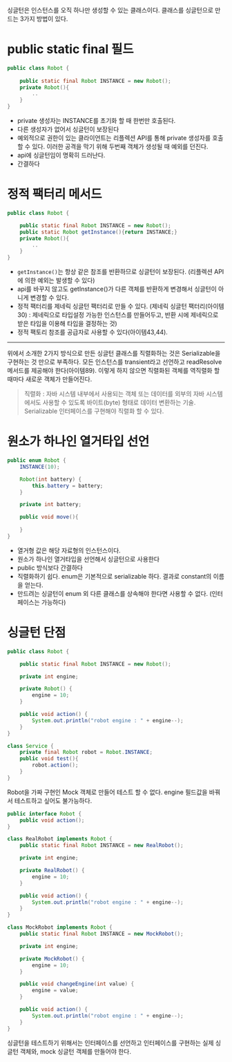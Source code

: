 싱글턴은 인스턴스를 오직 하나만 생성할 수 있는 클래스이다.
클래스를 싱글턴으로 만드는 3가지 방법이 있다.
#  public static final 필드 
```java
public class Robot {
    
    public static final Robot INSTANCE = new Robot();
    private Robot(){
        ..
    }
}
```
- private 생성자는 INSTANCE를 초기화 할 때 한번만 호출된다.
- 다른 생성자가 없어서 싱글턴이 보장된다
- 예외적으로 권한이 있는 클라이언트는 리플렉션 API를 통해 private 생성자를 호출할 수 있다. 이러한 공격을 막기 위해 두번째 객체가 생성될 때 예외를 던진다.
- api에 싱글턴임이 명확히 드러난다.
- 간결하다

# 정적 팩터리 메서드 
```java
public class Robot {

    public static final Robot INSTANCE = new Robot();
    public static Robot getInstance(){return INSTANCE;}
    private Robot(){
        ..
    }
}
```
- `getInstance()`는 항상 같은 참조를 반환하므로 싱글턴이 보장된다. (리플렉션 API에 의한 예외는 발생할 수 있다)
- api를 바꾸지 않고도 getInstance()가 다른 객체를 반환하게 변경해서 싱글턴이 아니게 변경할 수 있다.
- 정적 팩터리를 제네릭 싱글턴 팩터리로 만들 수 있다. (제네릭 싱글턴 팩터리(아이템30) : 제네릭으로 타입설정 가능한 인스턴스를 만들어두고, 반환 시에 제네릭으로 받은 타입을 이용해 타입을 결정하는 것)
- 정적 팩토리 참조를 공급자로 사용할 수 있다(아이템43,44).

---

위에서 소개한 2가지 방식으로 만든 싱글턴 클래스를 직렬화하는 것은 Serializable을 구현하는 것 만으로 부족하다. 
모든 인스턴스를 transient라고 선언하고 readResolve 메서드를 제공해야 한다(아이템89). 
이렇게 하지 않으면 직렬화된 객체를 역직렬화 할 때마다 새로운 객체가 만들어진다.

> 직렬화 : 자바 시스템 내부에서 사용되는 객체 또는 데이터를 외부의 자바 시스템에서도 사용할 수 있도록 바이트(byte) 형태로 데이터 변환하는 기술. Serializable 인터페이스를 구현해야 직렬화 할 수 있다.

# 원소가 하나인 열거타입 선언 
```java
public enum Robot {
    INSTANCE(10);

    Robot(int battery) {
        this.battery = battery;
    }

    private int battery;

    public void move(){
        
    }
}
```
- 열거형 값은 해당 자료형의 인스턴스이다.
- 원소가 하나인 열거타입을 선언해서 싱글턴으로 사용한다
- public 방식보다 간결하다
- 직렬화하기 쉽다. enum은 기본적으로 serializable 하다. 결과로 constant의 이름을 얻는다.
- 만드려는 싱글턴이 enum 외 다른 클래스를 상속해야 한다면 사용할 수 없다. (인터페이스는 가능하다)

# 싱글턴 단점
```java
public class Robot {

    public static final Robot INSTANCE = new Robot();

    private int engine;

    private Robot() {
        engine = 10;
    }

    public void action() {
        System.out.println("robot engine : " + engine--);
    }
}

class Service {
    private final Robot robot = Robot.INSTANCE;
    public void test(){
        robot.action();
    }
}
```
Robot을 가짜 구현인 Mock 객체로 만들어 테스트 할 수 없다. engine 필드값을 바꿔서 테스트하고 싶어도 불가능하다.
```java
public interface Robot {
    public void action();
}

class RealRobot implements Robot {
    public static final Robot INSTANCE = new RealRobot();

    private int engine;

    private RealRobot() {
        engine = 10;
    }

    public void action() {
        System.out.println("robot engine : " + engine--);
    }
}

class MockRobot implements Robot {
    public static final Robot INSTANCE = new MockRobot();

    private int engine;

    private MockRobot() {
        engine = 10;
    }

    public void changeEngine(int value) {
        engine = value;
    }

    public void action() {
        System.out.println("robot engine : " + engine--);
    }
}
```
싱글턴을 테스트하기 위해서는 인터페이스를 선언하고 인터페이스를 구현하는 실제 싱글턴 객체와, mock 싱글턴 객체를 만들어야 한다. 



 

 

